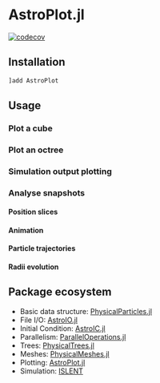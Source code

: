 # AstroPlot.jl

[![codecov](https://codecov.io/gh/JuliaAstroSim/AstroPlot.jl/branch/master/graph/badge.svg)](https://codecov.io/gh/JuliaAstroSim/AstroPlot.jl)

## Installation

```julia
]add AstroPlot
```

## Usage

### Plot a cube



### Plot an octree



### Simulation output plotting



### Analyse snapshots

#### Position slices



#### Animation



#### Particle trajectories



#### Radii evolution



## Package ecosystem

- Basic data structure: [PhysicalParticles.jl](https://github.com/JuliaAstroSim/PhysicalParticles.jl)
- File I/O: [AstroIO.jl](https://github.com/JuliaAstroSim/AstroIO.jl)
- Initial Condition: [AstroIC.jl](https://github.com/JuliaAstroSim/AstroIC.jl)
- Parallelism: [ParallelOperations.jl](https://github.com/JuliaAstroSim/ParallelOperations.jl)
- Trees: [PhysicalTrees.jl](https://github.com/JuliaAstroSim/PhysicalTrees.jl)
- Meshes: [PhysicalMeshes.jl](https://github.com/JuliaAstroSim/PhysicalMeshes.jl)
- Plotting: [AstroPlot.jl](https://github.com/JuliaAstroSim/AstroPlot.jl)
- Simulation: [ISLENT](https://github.com/JuliaAstroSim/ISLENT)
